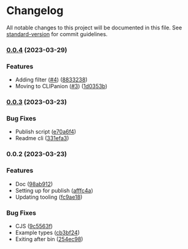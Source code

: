 # Changelog

All notable changes to this project will be documented in this file. See [standard-version](https://github.com/conventional-changelog/standard-version) for commit guidelines.

### [0.0.4](https://github.com/christopher-caldwell/bulk-webp-converter/compare/v0.0.3...v0.0.4) (2023-03-29)


### Features

* Adding filter ([#4](https://github.com/christopher-caldwell/bulk-webp-converter/issues/4)) ([8833238](https://github.com/christopher-caldwell/bulk-webp-converter/commit/883323833127ed2fabfee7ee57a4fcfdbb0a775f))
* Moving to CLIPanion ([#3](https://github.com/christopher-caldwell/bulk-webp-converter/issues/3)) ([1d0353b](https://github.com/christopher-caldwell/bulk-webp-converter/commit/1d0353b7531f0fdc0d19573bc5a7fa0b4807d3f1))

### [0.0.3](https://github.com/christopher-caldwell/bulk-webp-converter/compare/v0.0.2...v0.0.3) (2023-03-23)


### Bug Fixes

* Publish script ([e70a6f4](https://github.com/christopher-caldwell/bulk-webp-converter/commit/e70a6f47cd97e1bbaa2627725f280e8396018ae7))
* Readme cli ([331efa3](https://github.com/christopher-caldwell/bulk-webp-converter/commit/331efa3980fccf1bea938b090f149dc3d2368505))

### 0.0.2 (2023-03-23)


### Features

* Doc ([98ab912](https://github.com/christopher-caldwell/bulk-webp-converter/commit/98ab9127265a4a9b702553262b897647026fb169))
* Setting up for publish ([afffc4a](https://github.com/christopher-caldwell/bulk-webp-converter/commit/afffc4a1d1eb0c5083c664644aa320966059164a))
* Updating tooling ([fc9ae18](https://github.com/christopher-caldwell/bulk-webp-converter/commit/fc9ae181b93ddfa722ea7425d2ee7b91d2946e53))


### Bug Fixes

* CJS ([9c5563f](https://github.com/christopher-caldwell/bulk-webp-converter/commit/9c5563f0b13de202abb3884276c3b03b015fc1e6))
* Example types ([cb3bf24](https://github.com/christopher-caldwell/bulk-webp-converter/commit/cb3bf24bfe71bd95286c58dcbaed075b8e4d7fff))
* Exiting after bin ([254ec98](https://github.com/christopher-caldwell/bulk-webp-converter/commit/254ec989b4532d2d7c1c68bdcfafd6ff4c5e98de))
